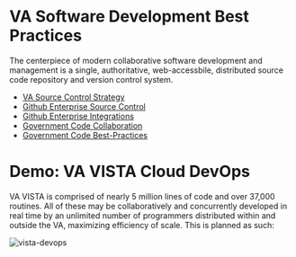 # VA Software Development Best Practices
The centerpiece of modern collaborative software development and management is a single, authoritative, web-accessbile, distributed source code repository and version control system.

* [VA Source Control Strategy]( https://github.com/va-projects/best-practices/blob/master/VA_Source_Control_Systems.md)
* [Github Enterprise Source Control](https://enterprise.github.com)
* [Github Enterprise Integrations](https://github.com/integrations)
* [Government Code Collaboration](https://government.github.com)
* [Government Code Best-Practices](https://github.com/government/best-practices)

# Demo: VA VISTA Cloud DevOps
VA VISTA is comprised of nearly 5 million lines of code and over 37,000 routines. 
All of these may be collaboratively and concurrently developed in real time by an unlimited number of programmers distributed within and outside the VA, maximizing efficiency of scale. This is planned as such:

![vista-devops](https://github.com/va-projects/best-practices/blob/master/VISTA_Cloud_DevOps.png)






